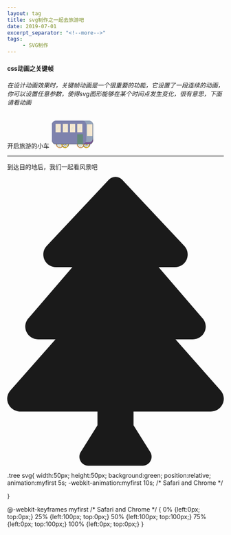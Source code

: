 ```yaml
---
layout: tag
title: svg制作之一起去旅游吧
date: 2019-07-01
excerpt_separator: "<!--more-->"
tags:
     - SVG制作
---
```


#### css动画之关键帧
###### 在设计动画效果时，关键帧动画是一个很重要的功能，它设置了一段连续的动画，你可以设置任意参数，使得svg图形能够在某个时间点发生变化，很有意思，下面请看动画
 开启旅游的小车
<svg t="1562140046187" class="icon" viewBox="0 0 1534 1024" version="1.1" xmlns="http://www.w3.org/2000/svg" p-id="8670" width="95.875" height="64" xmlns:xlink="http://www.w3.org/1999/xlink"><defs><style type="text/css"></style></defs><path d="M375.0245 912.15334l113.922635-22.701964 1.668571 8.373196-113.922635 22.701964-1.668571-8.373196Z" fill="#2D441E" p-id="8671"></path><path d="M420.485285 987.677053l64.502756-96.608181 7.100601 4.740886-64.502756 96.608181-7.100601-4.740886Z" fill="#2D441E" p-id="8672"></path><path d="M507.593436 1004.092275l-22.701964-113.922635 8.373196-1.668571 22.701964 113.922636-8.373196 1.66857Z" fill="#2D441E" p-id="8673"></path><path d="M584.365997 956.476937l-96.608181-64.502756 4.740885-7.100601 96.608181 64.502755-4.740885 7.100602Z" fill="#2D441E" p-id="8674"></path><path d="M604.565708 874.938887l-113.922635 22.701964-1.668571-8.373196 113.922636-22.701964 1.66857 8.373196Z" fill="#2D441E" p-id="8675"></path><path d="M466.814859 753.854289a135.282513 135.282513 0 1 0 159.092235 106.181742 135.282513 135.282513 0 0 0-159.092235-106.181742z m46.416933 233.287179a102.694459 102.694459 0 1 1 80.688504-120.251123 102.574208 102.574208 0 0 1-80.688504 120.251123z" fill="#1A1F1C" p-id="8676"></path><path d="M455.872007 756.018809a135.282513 135.282513 0 1 0 158.971984 106.181742 135.282513 135.282513 0 0 0-158.971984-106.181742z m46.416933 233.40743a102.694459 102.694459 0 1 1 80.688504-120.251123 102.694459 102.694459 0 0 1-80.688504 120.251123z" fill="#E3BC3D" p-id="8677"></path><path d="M488.941066 889.377305m-24.891983 0a24.891982 24.891982 0 1 0 49.783965 0 24.891982 24.891982 0 1 0-49.783965 0Z" fill="#E3BC3D" p-id="8678"></path><path d="M170.876846 888.535547l116.162584 0 0 8.53783-116.162584 0 0-8.53783Z" fill="#7EA679" p-id="8679"></path><path d="M200.606629 971.437395l82.139352-82.139351 6.037157 6.037157-82.139351 82.139351-6.037158-6.037157Z" fill="#7EA679" p-id="8680"></path><path d="M282.71039 1004.57788l0-116.162584 8.53783 0 0 116.162584-8.53783 0Z" fill="#7EA679" p-id="8681"></path><path d="M367.339728 972.864808l-82.139352-82.139352 6.037158-6.037157 82.139351 82.139352-6.037157 6.037157Z" fill="#7EA679" p-id="8682"></path><path d="M403.081764 896.953125l-116.162585 0 0-8.537829 116.162585 0 0 8.537829Z" fill="#7EA679" p-id="8683"></path><path d="M291.608973 751.208765A135.282513 135.282513 0 1 0 426.891486 886.491278a135.282513 135.282513 0 0 0-135.282513-135.282513z m0 237.976972a102.694459 102.694459 0 1 1 102.81471-102.694459 102.694459 102.694459 0 0 1-102.81471 102.694459z" fill="#1A1F1C" p-id="8684"></path><path d="M280.54587 751.208765a135.282513 135.282513 0 1 0 135.162262 135.282513 135.282513 135.282513 0 0 0-135.162262-135.282513z m0 237.976972a102.694459 102.694459 0 1 1 102.694459-102.694459 102.694459 102.694459 0 0 1-102.694459 102.694459z" fill="#F0BA7D" p-id="8685"></path><path d="M286.919179 888.535547m-24.891982 0a24.891982 24.891982 0 1 0 49.783965 0 24.891982 24.891982 0 1 0-49.783965 0Z" fill="#F5E8D0" p-id="8686"></path><path d="M1167.617261 911.081207l113.922635-22.701964 1.668571 8.373196-113.922635 22.701964-1.668571-8.373196Z" fill="#2D441E" p-id="8687"></path><path d="M1213.042972 986.642713l64.502756-96.608181 7.100601 4.740885-64.502755 96.608181-7.100602-4.740885Z" fill="#2D441E" p-id="8688"></path><path d="M1300.061331 1002.994175l-22.701963-113.922636 8.373195-1.668571 22.701964 113.922636-8.373196 1.668571Z" fill="#2D441E" p-id="8689"></path><path d="M1376.754274 955.217774l-96.608181-64.502756 4.740886-7.100601 96.608181 64.502755-4.740886 7.100602Z" fill="#2D441E" p-id="8690"></path><path d="M1396.997949 873.870728l-113.922636 22.701964-1.66857-8.373196 113.922635-22.701964 1.668571 8.373196Z" fill="#2D441E" p-id="8691"></path><path d="M1259.269759 752.772029A135.282513 135.282513 0 1 0 1418.96325 858.953771a135.282513 135.282513 0 0 0-159.693491-106.181742z m46.537184 233.287178a102.694459 102.694459 0 1 1 80.688504-120.251122 102.694459 102.694459 0 0 1-80.688504 120.251122z" fill="#1A1F1C" p-id="8692"></path><path d="M1248.326906 754.936549A135.282513 135.282513 0 1 0 1406.938137 861.118291a135.162262 135.162262 0 0 0-158.611231-106.181742z m46.537185 233.40743a102.694459 102.694459 0 1 1 80.568252-120.251123 102.694459 102.694459 0 0 1-80.568252 120.251123z" fill="#E3BC3D" p-id="8693"></path><path d="M1281.516216 888.295045m-24.891982 0a24.891982 24.891982 0 1 0 49.783965 0 24.891982 24.891982 0 1 0-49.783965 0Z" fill="#E3BC3D" p-id="8694"></path><path d="M947.939602 888.535547l116.162584 0 0 8.53783-116.162584 0 0-8.53783Z" fill="#7EA679" p-id="8695"></path><path d="M977.713109 971.518903l82.139351-82.139351 6.037158 6.037157-82.139352 82.139352-6.037157-6.037158Z" fill="#7EA679" p-id="8696"></path><path d="M1059.773146 1004.698132l0-116.162585 8.53783 0 0 116.162585-8.53783 0Z" fill="#7EA679" p-id="8697"></path><path d="M1144.36993 972.827274l-82.139351-82.139352 6.037157-6.037157 82.139352 82.139351-6.037158 6.037158Z" fill="#7EA679" p-id="8698"></path><path d="M1180.14452 896.953125l-116.162585 0 0-8.537829 116.162585 0 0 8.537829Z" fill="#7EA679" p-id="8699"></path><path d="M1068.671729 751.208765a135.282513 135.282513 0 1 0 135.282513 135.282513 135.282513 135.282513 0 0 0-135.282513-135.282513z m0 237.976972a102.694459 102.694459 0 1 1 102.694459-102.694459 102.694459 102.694459 0 0 1-102.694459 102.694459z" fill="#1A1F1C" p-id="8700"></path><path d="M1057.488374 751.208765a135.282513 135.282513 0 1 0 135.282514 135.282513 135.282513 135.282513 0 0 0-135.282514-135.282513z m0 237.976972a102.694459 102.694459 0 1 1 102.694459-102.694459 102.694459 102.694459 0 0 1-102.694459 102.694459z" fill="#F0BA7D" p-id="8701"></path><path d="M1063.981935 888.535547m-24.891982 0a24.891982 24.891982 0 1 0 49.783965 0 24.891982 24.891982 0 1 0-49.783965 0Z" fill="#F5E8D0" p-id="8702"></path><path d="M1390.463734 8.177076H144.301347a144.301347 144.301347 0 0 0-144.301347 144.301348v584.300206a144.301347 144.301347 0 0 0 144.301347 144.301347h1246.162387a144.301347 144.301347 0 0 0 144.301347-144.301347V152.478424a144.301347 144.301347 0 0 0-144.301347-144.301348z" fill="#1A1F1C" p-id="8703"></path><path d="M1386.375195 804.720514h-140.33306a144.301347 144.301347 0 0 1-122.175141 68.182387h262.508201a144.301347 144.301347 0 0 0 144.301348-144.301348v-68.182386a144.301347 144.301347 0 0 1-144.301348 144.301347zM1268.168342 660.419167a144.301347 144.301347 0 0 1-144.301348 144.301347h122.175141a142.377329 142.377329 0 0 0 22.126207-76.118961z" fill="#7D579A" p-id="8704"></path><path d="M1386.375195 0H1123.866994a144.301347 144.301347 0 0 1 144.301348 144.301347v584.300206a142.377329 142.377329 0 0 1-22.126207 76.118961h140.33306a144.301347 144.301347 0 0 0 144.301348-144.301347V144.301347a144.301347 144.301347 0 0 0-144.301348-144.301347z" fill="#94A3BB" p-id="8705"></path><path d="M1132.645326 0H144.301347A144.301347 144.301347 0 0 0 0 144.301347v584.300206a144.301347 144.301347 0 0 0 144.301347 144.301348h988.343979a144.301347 144.301347 0 0 0 144.301348-144.301348V144.301347a144.301347 144.301347 0 0 0-144.301348-144.301347z" fill="#7E82AD" p-id="8706"></path><path d="M1308.211966 135.523015l200.097868 0 0 443.486142-200.097868 0 0-443.486142Z" fill="#F5E8D0" p-id="8707"></path><path d="M156.32646 121.213132h7.455569a27.056503 27.056503 0 0 0-27.056502 27.056502v261.185439a26.936252 26.936252 0 0 0 27.056502 26.936252H156.32646a26.936252 26.936252 0 0 1-27.056503-26.936252V148.269634A27.056503 27.056503 0 0 1 156.32646 121.213132z" fill="#4A6792" p-id="8708"></path><path d="M136.244522 121.213132l192.76255 0 0 315.178193-192.76255 0 0-315.178193Z" fill="#F5E8D0" p-id="8709"></path><path d="M424.12571 121.213132h7.335319a26.936252 26.936252 0 0 0-26.936252 27.056502v261.185439a26.936252 26.936252 0 0 0 26.936252 26.936252h-7.335319A26.936252 26.936252 0 0 1 396.828705 409.455073V148.269634a27.056503 27.056503 0 0 1 27.297005-27.056502z" fill="#4A6792" p-id="8710"></path><path d="M404.524777 121.213132l192.76255 0 0 315.178193-192.76255 0 0-315.178193Z" fill="#F5E8D0" p-id="8711"></path><path d="M692.285714 121.213132h7.45557a27.056503 27.056503 0 0 0-27.056503 27.056502v261.185439a26.936252 26.936252 0 0 0 27.056503 26.936252h-7.45557a26.936252 26.936252 0 0 1-27.056502-26.936252V148.269634a27.056503 27.056503 0 0 1 27.056502-27.056502z" fill="#4A6792" p-id="8712"></path><path d="M672.684781 121.213132l192.76255 0 0 315.178193-192.76255 0 0-315.178193Z" fill="#F5E8D0" p-id="8713"></path><path d="M960.445718 121.213132h7.45557a27.056503 27.056503 0 0 0-27.056503 27.056502v261.185439a26.936252 26.936252 0 0 0 27.056503 26.936252h-7.45557a26.936252 26.936252 0 0 1-26.936251-26.936252V148.269634a26.936252 26.936252 0 0 1 26.936251-27.056502z" fill="#4A6792" p-id="8714"></path><path d="M940.844785 121.213132l192.76255 0 0 315.178193-192.76255 0 0-315.178193Z" fill="#F5E8D0" p-id="8715"></path><path d="M173.161189 314.066217l92.598089-92.598089 5.186853 5.186854-92.598088 92.598089-5.186854-5.186854Z" fill="#CADADD" p-id="8716"></path><path d="M173.173214 355.918589l92.598089-92.598089 5.186853 5.186854-92.598088 92.598088-5.186854-5.186853Z" fill="#CADADD" p-id="8717"></path><path d="M448.282274 314.081764l92.598089-92.598088 5.186853 5.186853-92.598088 92.598089-5.186854-5.186854Z" fill="#CADADD" p-id="8718"></path><path d="M448.294299 355.934136l92.598089-92.598089 5.186854 5.186854-92.598089 92.598088-5.186854-5.186853Z" fill="#CADADD" p-id="8719"></path><path d="M708.149932 314.069739l92.598088-92.598088 5.186854 5.186853-92.598089 92.598089-5.186853-5.186854Z" fill="#CADADD" p-id="8720"></path><path d="M708.161957 355.922111l92.598089-92.598089 5.186853 5.186854-92.598089 92.598088-5.186853-5.186853Z" fill="#CADADD" p-id="8721"></path><path d="M988.397237 314.123675l92.598088-92.598088 5.186854 5.186853-92.598089 92.598089-5.186853-5.186854Z" fill="#CADADD" p-id="8722"></path><path d="M988.412784 355.98455l92.598089-92.598089 5.186853 5.186854-92.598089 92.598088-5.186853-5.186853Z" fill="#CADADD" p-id="8723"></path><path d="M940.844785 511.90903l217.053277 0 0 360.993871-217.053277 0 0-360.993871Z" fill="#64897A" p-id="8724"></path></svg>
<style>
.icon
    {position:relative;
 animation:icon 5s;
 animation-iteration-count: infinite;   
   }
 @keyframes icon
 {
 0%   {left:0px; top:0px;}
 100% {left:400px; top:0px;}
}

</style>
***
到达目的地后，我们一起看风景吧


<svg aria-hidden="true" focusable="false" data-prefix="fas" data-icon="tree" class="svg-inline--fa fa-tree fa-w-12" role="img" xmlns="http://www.w3.org/2000/svg" viewBox="0 0 384 512"><path fill="currentColor" d="M378.31 378.49L298.42 288h30.63c9.01 0 16.98-5 20.78-13.06 3.8-8.04 2.55-17.26-3.28-24.05L268.42 160h28.89c9.1 0 17.3-5.35 20.86-13.61 3.52-8.13 1.86-17.59-4.24-24.08L203.66 4.83c-6.03-6.45-17.28-6.45-23.32 0L70.06 122.31c-6.1 6.49-7.75 15.95-4.24 24.08C69.38 154.65 77.59 160 86.69 160h28.89l-78.14 90.91c-5.81 6.78-7.06 15.99-3.27 24.04C37.97 283 45.93 288 54.95 288h30.63L5.69 378.49c-6 6.79-7.36 16.09-3.56 24.26 3.75 8.05 12 13.25 21.01 13.25H160v24.45l-30.29 48.4c-5.32 10.64 2.42 23.16 14.31 23.16h95.96c11.89 0 19.63-12.52 14.31-23.16L224 440.45V416h136.86c9.01 0 17.26-5.2 21.01-13.25 3.8-8.17 2.44-17.47-3.56-24.26z"></path></svg>
	
.tree svg{
    width:50px;
    height:50px;
    background:green;
	position:relative;
	animation:myfirst 5s;
	-webkit-animation:myfirst 10s; /* Safari and Chrome */

}

@-webkit-keyframes myfirst /* Safari and Chrome */
{
	0%   {left:0px; top:0px;}
	25%  {left:100px; top:0px;}
	50%  {left:100px; top:100px;}
	75%  {left:0px; top:100px;}
	100% {left:0px; top:0px;}
}     
</style>